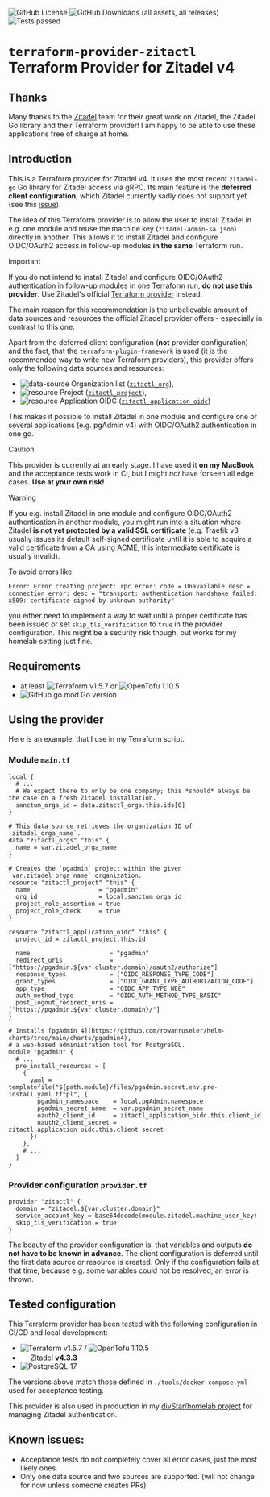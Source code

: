![GitHub License](https://img.shields.io/github/license/divStar/terraform-provider-zitactl?style=flat&color=pink)
![GitHub Downloads (all assets, all releases)](https://img.shields.io/github/downloads/divStar/terraform-provider-zitactl/total?style=flat&color=peachpuff)
![Tests passed](https://github.com/divStar/terraform-provider-zitactl/actions/workflows/test.yml/badge.svg)

# `terraform-provider-zitactl` Terraform Provider for Zitadel v4

## Thanks

Many thanks to the [Zitadel](https://zitadel.com) team for their great work on Zitadel, the Zitadel Go library and
their Terraform provider! I am happy to be able to use these applications free of charge at home.

## Introduction

This is a Terraform provider for Zitadel v4. It uses the most recent `zitadel-go` Go library for Zitadel access via gRPC.
Its main feature is the **deferred client configuration**, which Zitadel currently sadly does not support yet
(see this [issue](https://github.com/zitadel/terraform-provider-zitadel/issues/167)).

The idea of this Terraform provider is to allow the user to install Zitadel in e.g. one module and reuse the machine key
(`zitadel-admin-sa.json`) directly in another. This allows it to install Zitadel and configure OIDC/OAuth2 access
in follow-up modules **in the same** Terraform run.

> [!IMPORTANT]
> If you do not intend to install Zitadel and configure OIDC/OAuth2 authentication in follow-up modules in one Terraform run,
> **do not use this provider**. Use Zitadel's official [Terraform provider](https://registry.terraform.io/providers/zitadel/zitadel/) instead.

The main reason for this recommendation is the unbelievable amount of data sources and resources the official Zitadel provider
offers - especially in contrast to this one.

Apart from the deferred client configuration (**not** provider configuration) and the fact, that the `terraform-plugin-framework`
is used (it is the recommended way to write new Terraform providers), this provider offers only the following
data sources and resources:
- ![data-source](https://img.shields.io/badge/data_source-blue?style=flat) Organization list ([`zitactl_org`](./docs/data-sources/orgs.md)),
- ![resource](https://img.shields.io/badge/resource-purple?style=flat) Project ([`zitactl_project`](./docs/resources/project.md)),
- ![resource](https://img.shields.io/badge/resource-purple?style=flat) Application OIDC ([`zitactl_application_oidc`](./docs/resources/application_oidc.md))

This makes it possible to install Zitadel in one module and configure one or several applications (e.g. pgAdmin v4)
with OIDC/OAuth2 authentication in one go.

> [!CAUTION]
> This provider is currently at an early stage. I have used it **on my MacBook** and the acceptance tests work in CI, but I might *not* have forseen all edge cases.
> **Use at your own risk!**

> [!WARNING]
> If you e.g. install Zitadel in one module and configure OIDC/OAuth2 authentication in another module, you might run into
> a situation where Zitadel **is not yet protected by a valid SSL certificate** (e.g. Traefik v3 usually issues its default
> self-signed certificate until it is able to acquire a valid certificate from a CA using ACME;
> this intermediate certificate is usually invalid).
> 
> To avoid errors like:
> ```
> Error: Error creating project: rpc error: code = Unavailable desc = connection error: desc = "transport: authentication handshake failed: x509: certificate signed by unknown authority"
> ```
> you either need to implement a way to wait until a proper certificate has been issued or set `skip_tls_verification` to `true` in the provider configuration.
> This might be a security risk though, but works for my homelab setting just fine.

## Requirements

- at least ![Terraform v1.5.7](https://img.shields.io/badge/Terraform-1.5.7-orange?logo=terraform) or ![OpenTofu 1.10.5](https://img.shields.io/badge/Terraform-1.10.5-peachpuff?logo=opentofu)
- ![GitHub go.mod Go version](https://img.shields.io/github/go-mod/go-version/divStar/terraform-provider-zitactl?style=flat&logo=go)

## Using the provider

Here is an example, that I use in my Terraform script.

### Module `main.tf`

```hcl
local {
  # ...
  # We expect there to only be one company; this *should* always be the case on a fresh Zitadel installation.
  sanctum_orga_id = data.zitactl_orgs.this.ids[0]
}

# This data source retrieves the organization ID of `zitadel_orga_name`.
data "zitactl_orgs" "this" {
  name = var.zitadel_orga_name
}

# Creates the `pgadmin` project within the given `var.zitadel_orga_name` organization.
resource "zitactl_project" "this" {
  name                   = "pgadmin"
  org_id                 = local.sanctum_orga_id
  project_role_assertion = true
  project_role_check     = true
}

resource "zitactl_application_oidc" "this" {
  project_id = zitactl_project.this.id

  name                      = "pgadmin"
  redirect_uris             = ["https://pgadmin.${var.cluster.domain}/oauth2/authorize"]
  response_types            = ["OIDC_RESPONSE_TYPE_CODE"]
  grant_types               = ["OIDC_GRANT_TYPE_AUTHORIZATION_CODE"]
  app_type                  = "OIDC_APP_TYPE_WEB"
  auth_method_type          = "OIDC_AUTH_METHOD_TYPE_BASIC"
  post_logout_redirect_uris = ["https://pgadmin.${var.cluster.domain}/"]
}

# Installs [pgAdmin 4](https://github.com/rowanruseler/helm-charts/tree/main/charts/pgadmin4),
# a web-based administration tool for PostgreSQL.
module "pgadmin" {
  # ...
  pre_install_resources = [
    {
      yaml = templatefile("${path.module}/files/pgadmin.secret.env.pre-install.yaml.tftpl", {
        pgadmin_namespace    = local.pgAdmin.namespace
        pgadmin_secret_name  = var.pgadmin_secret_name
        oauth2_client_id     = zitactl_application_oidc.this.client_id
        oauth2_client_secret = zitactl_application_oidc.this.client_secret
      })
    },
    # ...
  ]
}
```

### Provider configuration `provider.tf`

```hcl
provider "zitactl" {
  domain = "zitadel.${var.cluster.domain}"
  service_account_key = base64decode(module.zitadel.machine_user_key)
  skip_tls_verification = true
}
```

The beauty of the provider configuration is, that variables and outputs **do not have to be known in advance**.
The client configuration is deferred until the first data source or resource is created. Only if the configuration
fails at that time, because e.g. some variables could not be resolved, an error is thrown.

## Tested configuration

This Terraform provider has been tested with the following configuration in CI/CD and local development:
- ![Terraform v1.5.7](https://img.shields.io/badge/Terraform-1.5.7-orange?logo=terraform) / ![OpenTofu 1.10.5](https://img.shields.io/badge/Terraform-1.10.5-peachpuff?logo=opentofu)
- <img src="https://raw.githubusercontent.com/homarr-labs/dashboard-icons/refs/heads/main/svg/zitadel-light.svg" width="16"> Zitadel **v4.3.3**
- ![PostgreSQL 17](https://img.shields.io/badge/PostgreSQL-17-lightcyan?logo=postgresql)

The versions above match those defined in `./tools/docker-compose.yml` used for acceptance testing.

This provider is also used in production in my [divStar/homelab project](https://github.com/divStar/homelab) for managing Zitadel authentication.

## Known issues:

* Acceptance tests do not completely cover all error cases, just the most likely ones.
* Only one data source and two sources are supported. (will not change for now unless someone creates PRs)
